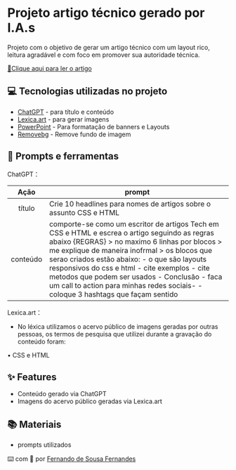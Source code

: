 # Projeto artigo técnico gerado por I.A.s

Projeto com o objetivo de gerar um artigo técnico com um layout rico, leitura agradável e com foco em promover sua autoridade técnica.

<a href="https://web.dio.me/articles/construindo-layouts-responsivos-com-html5-e-css3?back=%2Farticles&page=1&order=oldest" title="View PDF now"> 📕Clique aqui para ler o artigo</a>

## 💻 Tecnologias utilizadas no projeto

- [ChatGPT](https://chat.openai.com/) - para título e conteúdo
- [Lexica.art](https://lexica.art/) - para gerar imagens
- [PowerPoint](https://www.microsoft.com/en/microsoft-365/powerpoint) - Para formatação de banners e Layouts
- [Removebg](https://www.remove.bg/pt-br) - Remove fundo de imagem

## 📄 Prompts e ferramentas

ChatGPT：

|   Ação   | prompt                                                                                                                                                                                                                                                                         |
| :------: | ------------------------------------------------------------------------------------------------------------------------------------------------------------------------------------------------------------------------------------------------------------------------------ |
|  título  | Crie 10 headlines para nomes de artigos sobre o assunto CSS e HTML                                                                                                                                                                                                    |
| conteúdo | comporte-se como um escritor de artigos Tech em CSS e HTML e escrea o artigo seguindo as regras abaixo {REGRAS} > no maximo 6 linhas por blocos > me explique de maneira inofrmal > os blocos que serao criados estão abaixo: - o que são layouts responsivos do css e html - cite exemplos - cite metodos que podem ser usados - Conclusão - faca um call to action para minhas redes sociais- - coloque 3 hashtags que façam sentido 

Lexica.art：

- No léxica utilizamos o acervo público de imagens geradas por outras pessoas, os termos de pesquisa que utilizei durante a gravação do conteúdo foram:

• CSS e HTML

## ✨ Features

- Conteúdo gerado via ChatGPT
- Imagens do acervo público geradas via Lexica.art

## 📚 Materiais

- prompts utilizados

⌨️ com 💜 por [Fernando de Sousa Fernandes](https://github.com/Fernandodesousafernandes)
